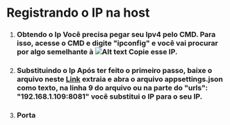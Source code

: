 # Registrando o IP na host

1. ### Obtendo o Ip Você precisa pegar seu Ipv4 pelo CMD. Para isso, acesse o CMD e digite "ipconfig" e você vai procurar por algo semelhante à ![Alt text](https://cdn.discordapp.com/attachments/787408591086157855/990393165020291093/unknown.png?size=4096) Copie esse IP. 
2. ### Substituindo o Ip Após ter feito o primeiro passo, baixe o arquivo neste [Link](https://github.com/ChickChuck2/TheXBESTHost/releases/download/Bruh/publish.rar) extraia e abra o arquivo appsettings.json como texto, na linha 9 do arquivo ou na parte do "urls":  "192.168.1.109:8081" você substitui o IP para o seu IP.
3. ### Porta
